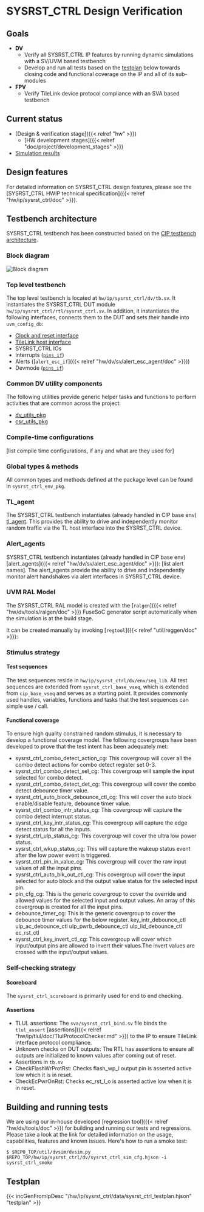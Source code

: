 # SYSRST_CTRL Design Verification

<!-- Copy this file to hw/ip/sysrst_ctrl/doc/dv/index.md and make changes as needed.
For convenience 'sysrst_ctrl' in the document can be searched and replaced easily with the
desired IP (with case sensitivity!). Also, use the testbench block diagram
located at OpenTitan team drive / 'design verification'
as a starting point and modify it to reflect your sysrst_ctrl testbench and save it
to hw/ip/sysrst_ctrl/doc/dv/tb.svg. It should get linked and rendered under the block
diagram section below. Please update / modify / remove sections below as
applicable. Once done, remove this comment before making a PR. -->

## Goals
* **DV**
  * Verify all SYSRST_CTRL IP features by running dynamic simulations with a SV/UVM based testbench
  * Develop and run all tests based on the [testplan](#testplan) below towards closing code and functional coverage on the IP and all of its sub-modules
* **FPV**
  * Verify TileLink device protocol compliance with an SVA based testbench

## Current status
* [Design & verification stage]({{< relref "hw" >}})
  * [HW development stages]({{< relref "doc/project/development_stages" >}})
* [Simulation results](https://reports.opentitan.org/hw/ip/sysrst_ctrl/dv/latest/report.html)

## Design features
For detailed information on SYSRST_CTRL design features, please see the [SYSRST_CTRL HWIP technical specification]({{< relref "hw/ip/sysrst_ctrl/doc" >}}).

## Testbench architecture
SYSRST_CTRL testbench has been constructed based on the [CIP testbench architecture](../../../../dv/sv/cip_lib/index.html).

### Block diagram
![Block diagram](sysrst_ctrl_tb_block_diagram.svg)

### Top level testbench
The top level testbench is located at `hw/ip/sysrst_ctrl/dv/tb.sv`.
It instantiates the SYSRST_CTRL DUT module `hw/ip/sysrst_ctrl/rtl/sysrst_ctrl.sv`.
In addition, it instantiates the following interfaces, connects them to the DUT and sets their handle into `uvm_config_db`:
* [Clock and reset interface](../../../../dv/sv/common_ifs/index.html)
* [TileLink host interface](../../../../dv/sv/tl_agent/index.html)
* SYSRST_CTRL IOs
* Interrupts ([`pins_if`](../../../../dv/sv/common_ifs/index.html))
* Alerts ([`alert_esc_if`]({{< relref "hw/dv/sv/alert_esc_agent/doc" >}}))
* Devmode ([`pins_if`](../../../../dv/sv/common_ifs/index.html))

### Common DV utility components
The following utilities provide generic helper tasks and functions to perform activities that are common across the project:
* [dv_utils_pkg](../../../../dv/sv/dv_utils/index.html)
* [csr_utils_pkg](../../../../dv/sv/csr_utils/index.html)

### Compile-time configurations
[list compile time configurations, if any and what are they used for]

### Global types & methods
All common types and methods defined at the package level can be found in
`sysrst_ctrl_env_pkg`.

### TL_agent
The SYSRST_CTRL testbench instantiates (already handled in CIP base env) [tl_agent](../../../../dv/sv/tl_agent/index.html).
This provides the ability to drive and independently monitor random traffic via the TL host interface into the SYSRST_CTRL device.

### Alert_agents
SYSRST_CTRL testbench instantiates (already handled in CIP base env) [alert_agents]({{< relref "hw/dv/sv/alert_esc_agent/doc" >}}):
[list alert names].
The alert_agents provide the ability to drive and independently monitor alert handshakes via alert interfaces in SYSRST_CTRL device.

### UVM RAL Model
The SYSRST_CTRL RAL model is created with the [`ralgen`]({{< relref "hw/dv/tools/ralgen/doc" >}}) FuseSoC generator script automatically when the simulation is at the build stage.

It can be created manually by invoking [`regtool`]({{< relref "util/reggen/doc" >}}):

### Stimulus strategy
#### Test sequences
The test sequences reside in `hw/ip/sysrst_ctrl/dv/env/seq_lib`.
All test sequences are extended from `sysrst_ctrl_base_vseq`, which is extended from `cip_base_vseq` and serves as a starting point.
It provides commonly used handles, variables, functions and tasks that the test sequences can simple use / call.

#### Functional coverage
To ensure high quality constrained random stimulus, it is necessary to develop a functional coverage model.
The following covergroups have been developed to prove that the test intent has been adequately met:
* sysrst_ctrl_combo_detect_action_cg: This covergroup will cover all the combo detect actions for combo detect register set 0-3.
* sysrst_ctrl_combo_detect_sel_cg: This covergroup will sample the input selected for combo detect.
* sysrst_ctrl_combo_detect_det_cg: This covergroup will cover the combo detect debounce timer value.
* sysrst_ctrl_auto_block_debounce_ctl_cg: This will cover the auto block enable/disable feature, debounce timer value.
* sysrst_ctrl_combo_intr_status_cg: This covergroup will capture the combo detect interrupt status.
* sysrst_ctrl_key_intr_status_cg: This covergroup will capture the edge detect status for all the inputs.
* sysrst_ctrl_ulp_status_cg: This covergroup will cover the ultra low power status.
* sysrst_ctrl_wkup_status_cg: This will capture the wakeup status event after the low power event is triggered.
* sysrst_ctrl_pin_in_value_cg: This covergroup will cover the raw input values of all the input pins.
* sysrst_ctrl_auto_blk_out_ctl_cg: This covergroup will cover the input selected for auto block and the output value status for the selected input pin.
* pin_cfg_cg: This is the generic covergroup to cover the override and allowed values for the selected input and output values. An array of this covergroup is
created for all the input pins.
* debounce_timer_cg: This is the generic covergroup to cover the debounce timer values for the below register.
key_intr_debounce_ctl
ulp_ac_debounce_ctl
ulp_pwrb_debounce_ctl
ulp_lid_debounce_ctl
ec_rst_ctl
* sysrst_ctrl_key_invert_ctl_cg: This covergroup will cover which input/output pins are allowed to invert their values.The invert values are crossed with the input/output values.

### Self-checking strategy
#### Scoreboard
The `sysrst_ctrl_scoreboard` is primarily used for end to end checking.

#### Assertions
* TLUL assertions: The `sva/sysrst_ctrl_bind.sv` file binds the `tlul_assert` [assertions]({{< relref "hw/ip/tlul/doc/TlulProtocolChecker.md" >}}) to the IP to ensure TileLink interface protocol compliance.
* Unknown checks on DUT outputs: The RTL has assertions to ensure all outputs are initialized to known values after coming out of reset.
* Assertions in `tb.sv`
* CheckFlashWrProtRst: Checks flash_wp_l output pin is asserted active low which it is in reset.
* CheckEcPwrOnRst: Checks ec_rst_l_o is asserted active low when it is in reset.

## Building and running tests
We are using our in-house developed [regression tool]({{< relref "hw/dv/tools/doc" >}}) for building and running our tests and regressions.
Please take a look at the link for detailed information on the usage, capabilities, features and known issues.
Here's how to run a smoke test:
```console
$ $REPO_TOP/util/dvsim/dvsim.py $REPO_TOP/hw/ip/sysrst_ctrl/dv/sysrst_ctrl_sim_cfg.hjson -i sysrst_ctrl_smoke
```

## Testplan
{{< incGenFromIpDesc "/hw/ip/sysrst_ctrl/data/sysrst_ctrl_testplan.hjson" "testplan" >}}
